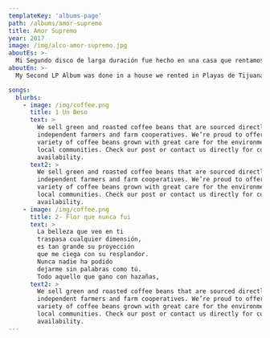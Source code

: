 ```yaml
---
templateKey: 'albums-page'
path: /albums/amor-supremo
title: Amor Supremo
year: 2017
image: /img/alco-amor-supremo.jpg
aboutEs: >-
  Mi Segundo disco de larga duración fue hecho en una casa que rentamos en Playas de Tijuana, México en un tiempo aproximado de 8 meses y las voces fueron grabadas en el cuarto de mi madre en la ciudad de Tecate Baja California. Fue producido por Alejandro Jiménez y Damián Jiménez y co producido por mi. Estuvo muy influenciado por el sonido denso de sintetizadores y por el soundtrack y mensaje de la película Interstellar intentando dar al escucha una experiencia mucho mas llena al poder escuchar y expandir su experiencia auditiva y visual mientras se escuchara el disco. Fue mezclado por Claudius Mittendorfer en Nueva York así como también masterizado por Steve Falone en Sterling Sound NYC.
aboutEn: >-
  My Second LP Album was done in a house we rented in Playas de Tijuana, Mexico in a 8 months time. It was produced by Alejandro Jimenez and Demian Jimenez and co produced by me. It was primarily influenced by heavy synthesizers, by Interstellar movie soundtrack and also giving the listener a more Fuller experience by being able to listen and expand their imagination. It was mixed by Claudius Mittendorfer in New York City and mastered by Steve Falone in Sterling Sound NYC.

songs:
  blurbs:
    - image: /img/coffee.png
      title: 1 Un Beso
      text: >
        We sell green and roasted coffee beans that are sourced directly from
        independent farmers and farm cooperatives. We’re proud to offer a
        variety of coffee beans grown with great care for the environment and
        local communities. Check our post or contact us directly for current
        availability.
      text2: >
        We sell green and roasted coffee beans that are sourced directly from
        independent farmers and farm cooperatives. We’re proud to offer a
        variety of coffee beans grown with great care for the environment and
        local communities. Check our post or contact us directly for current
        availability.
    - image: /img/coffee.png
      title: 2- Flor que nunca fui
      text: >
        La belleza que veo en ti
        traspasa cualquier dimensión,  
        es tan grande su proyección    
        que me ciega con su resplandor.  
        Nunca nadie ha podido  
        dejarme sin palabras como tú.  
        Todo aquello que gano con hazañas,  
      text2: >
        We sell green and roasted coffee beans that are sourced directly from
        independent farmers and farm cooperatives. We’re proud to offer a
        variety of coffee beans grown with great care for the environment and
        local communities. Check our post or contact us directly for current
        availability.
---
```

